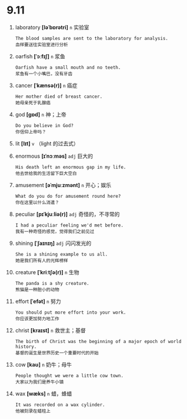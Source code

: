 # 9.11

1. laboratory **[ləˈbɒrətri]** `n` 实验室

   ```
   The blood samples are sent to the laboratory for analysis.
   血样要送往实验室进行分析
   ```

2. oarfish **[ˈɔːfɪʃ]** `n` 浆鱼

   ```
   Oarfish have a small mouth and no teeth.
   浆鱼有一个小嘴巴，没有牙齿
   ```

3. cancer **[ˈkænsə(r)]** `n` 癌症

   ```
   Her mother died of breast cancer.
   她母亲死于乳腺癌
   ```

4. god **[ɡɒd]** `n` 神；上帝

   ```
   Do you believe in God?
   你信仰上帝吗？
   ```

5. lit **[lɪt]** `v` （light 的过去式）

6. enormous **[ɪˈnɔːməs]** `adj` 巨大的

   ```
   His death left an enormous gap in my life.
   他去世给我的生活留下巨大空白
   ```

7. amusement **[əˈmjuːzmənt]** `n` 开心；娱乐

   ```
   What do you do for amusement round here?
   你在这里以什么消遣？
   ```

8. peculiar **[pɪˈkjuːliə(r)]** `adj` 奇怪的，不寻常的

   ```
   I had a peculiar feeling we'd met before.
   我有一种奇怪的感觉，觉得我们之前见过
   ```

9. shining **[ˈʃaɪnɪŋ]** `adj` 闪闪发光的

   ```
   She is a shining example to us all.
   她是我们所有人的光辉榜样
   ```

10. creature **[ˈkriːtʃə(r)]** `n` 生物

    ```
    The panda is a shy creature.
    熊猫是一种胆小的动物
    ```

11. effort **[ˈefət]** `n` 努力

    ```
    You should put more effort into your work.
    你应该更加努力地工作
    ```

12. christ **[kraɪst]** `n` 救世主；基督

    ```
    The birth of Christ was the beginning of a major epoch of world history.
    基督的诞生是世界历史一个重要时代的开始
    ```

13. cow **[kaʊ]** `n` 奶牛；母牛

    ```
    People thought we were a little cow town.
    大家以为我们是养牛小镇
    ```

14. wax **[wæks]** `n` 蜡，蜂蜡
    ```
    It was recorded on a wax cylinder.
    他被刻录在蜡柱上
    ```
